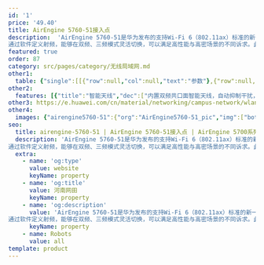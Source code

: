 ```yaml
---
id: '1'
price: '49.40'
title: AirEngine 5760-51接入点
description:  'AirEngine 5760-51是华为发布的支持Wi-Fi 6（802.11ax）标准的新一代室内AP，适合部署在企业办公、零售、制造等场景。
通过软件定义射频，能够在双频、三频模式灵活切换，可以满足高性能与高密场景的不同诉求。此外通过RTU软件License可提升空间流数量，并支持独立射频扫描，适合于在高干扰场景部署。内置智能天线，有效提升信号的增益，信号随用户而动，覆盖无死角。'
featured: true
order: 87
category: src/pages/category/无线局域网.md
other1: 
  table: {"single":[[{"row":null,"col":null,"text":"参数"},{"row":null,"col":null,"text":"AirEngine 5760-51"}],[{"row":null,"col":null,"text":"尺寸（直径×高）"},{"row":null,"col":null,"text":"Φ220mm×50mm"}],[{"row":null,"col":null,"text":"电源输入"},{"row":null,"col":null,"text":"DC：48V±10%\nPoE供电：满足802.3bt以太网供电标准"}],[{"row":null,"col":null,"text":"最大用户数"},{"row":null,"col":null,"text":"1024（双射频模式）\n1152（三射频模式）\n说明：使用环境不同实际用户数存在差异。"}],[{"row":null,"col":null,"text":"接口"},{"row":null,"col":null,"text":"1x5GE + 1xGE电口"}],[{"row":null,"col":null,"text":"物联网"},{"row":null,"col":null,"text":"内置物联网插槽"}],[{"row":null,"col":null,"text":"工作温度"},{"row":null,"col":null,"text":" -10℃ ～+50℃"}],[{"row":null,"col":null,"text":"天线类型"},{"row":null,"col":null,"text":"内置智能天线"}],[{"row":null,"col":null,"text":"MIMO:空间流"},{"row":null,"col":null,"text":"基础能力：\n2.4GHz: 2×2:2，5GHz: 4×4:4\n2.4GHz: 2×2:2，5GHz-0: 2×2:2，5GHz-1: 2×2:2\nRTU License 升级：\n2.4GHz: 4×4:4，5GHz: 4×4:4\n2.4GHz: 2×2:2，5GHz-0: 2×2:2，5GHz-1: 4×4:4"}],[{"row":null,"col":null,"text":"无线协议"},{"row":null,"col":null,"text":"802.11a/b/g/n/ac/ac wave2/ax"}],[{"row":null,"col":null,"text":"最高PHY速率"},{"row":null,"col":null,"text":"基础能力：5.37Gbps\nRTU License 升级：5.95Gbps"}]]}
other2:
  features: [{"title":"智能天线","dec":["内置双频共口面智能天线，自动抑制干扰，覆盖半径提升20%，同位置信号强度提升100%，给用户带来稳定无死角的覆盖"]},{"title":"软件定义射频","dec":["双射频和三射频灵活切换，并发容量提升高达50%，灵活适应高带宽、高并发场景。"]},{"title":"物联网扩展","dec":["默认支持蓝牙5.0，此外通过内置双IoT插槽设计以及USB接口，可在一台AP上灵活支持多种物联网协议，如：RFID，ZigBee等，满足各类物联网终端的接入需求"]}]
other3: https://e.huawei.com/cn/material/networking/campus-network/wlan/33dd63cd4ee243bc8d959010ae5a213f
other4:
  images: {"airengine5760-51":{"org":"AirEngine5760-51_pic","img":["bottom.webp","front.webp","front_left.webp","front_right.webp","front_top.webp","front_top_2.webp","rear_top.webp","top.webp"]}}
seo:
  title: airengine-5760-51 | AirEngine 5760-51接入点 | AirEngine 5700系列 | 室内接入点 | 无线局域网 | 企业网络
  description: 'AirEngine 5760-51是华为发布的支持Wi-Fi 6（802.11ax）标准的新一代室内AP，适合部署在企业办公、零售、制造等场景。
通过软件定义射频，能够在双频、三频模式灵活切换，可以满足高性能与高密场景的不同诉求。此外通过RTU软件License可提升空间流数量，并支持独立射频扫描，适合于在高干扰场景部署。内置智能天线，有效提升信号的增益，信号随用户而动，覆盖无死角。'
  extra:
    - name: 'og:type'
      value: website
      keyName: property
    - name: 'og:title'
      value: 河南网田
      keyName: property
    - name: 'og:description'
      value: 'AirEngine 5760-51是华为发布的支持Wi-Fi 6（802.11ax）标准的新一代室内AP，适合部署在企业办公、零售、制造等场景。
通过软件定义射频，能够在双频、三频模式灵活切换，可以满足高性能与高密场景的不同诉求。此外通过RTU软件License可提升空间流数量，并支持独立射频扫描，适合于在高干扰场景部署。内置智能天线，有效提升信号的增益，信号随用户而动，覆盖无死角。'
      keyName: property
    - name: Robots
      value: all
template: product
---
```

